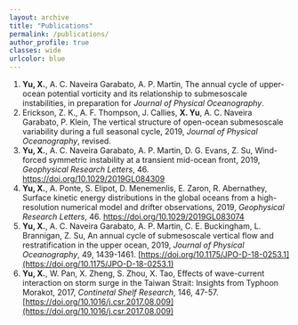 ```yaml
---
layout: archive
title: "Publications"
permalink: /publications/
author_profile: true
classes: wide
urlcolor: blue
---
```




1. **Yu, X.**, A. C. Naveira Garabato, A. P. Martin, The annual cycle of upper-ocean potential vorticity and its relationship to submesoscale instabilities, in preparation for *Journal of Physical Oceanography*. 
2.  Erickson, Z. K., A. F. Thompson, J. Callies, **X. Yu**, A. C. Naveira Garabato, P. Klein, The vertical structure of open-ocean submesoscale variability during a full seasonal cycle, 2019, *Journal of Physical Oceanography*, revised.
3. **Yu, X.**, A. C. Naveira Garabato, A. P. Martin, D. G. Evans, Z. Su, Wind-forced symmetric instability at a transient mid-ocean front, 2019, *Geophysical Research Letters*, 46. <https://doi.org/10.1029/2019GL084309>
4. **Yu, X.**, A. Ponte, S. Elipot, D. Menemenlis, E. Zaron, R. Abernathey, Surface kinetic energy distributions in the global oceans from a high-resolution numerical model and drifter observations, 2019, *Geophysical Research Letters*, 46. <https://doi.org/10.1029/2019GL083074>
5. **Yu, X.**, A. C. Naveira Garabato, A. P. Martin, C. E. Buckingham, L. Brannigan, Z. Su, An annual cycle of submesoscale vertical flow and restratification in the upper ocean, 2019, *Journal of Physical Oceanography*, 49, 1439-1461. [https://doi.org/10.1175/JPO-D-18-0253.1](https://doi.org/10.1175/JPO-D-18-0253.1)
6. **Yu, X.**, W. Pan, X. Zheng, S. Zhou, X. Tao, Effects of wave-current interaction on storm surge in the Taiwan Strait: Insights from Typhoon Morakot, 2017, *Continetal Shelf Research*, 146, 47-57. [https://doi.org/10.1016/j.csr.2017.08.009](https://doi.org/10.1016/j.csr.2017.08.009)
